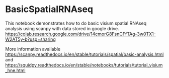 # BasicSpatialRNAseq
This notebook demonstrates how to do basic visium spatial RNAseq analysis using scanpy with data stored in google drive.
https://colab.research.google.com/drive/14cmorG8FsnCFfTAg-3w0TX1-W2AT5y-b?usp=sharing

More information available https://scanpy.readthedocs.io/en/stable/tutorials/spatial/basic-analysis.html and https://squidpy.readthedocs.io/en/stable/notebooks/tutorials/tutorial_visium_hne.html
